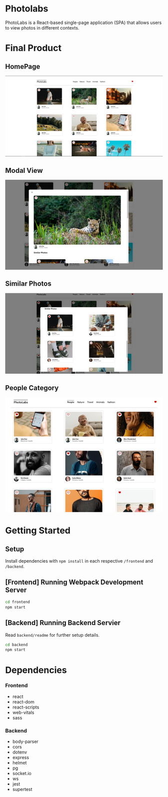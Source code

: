 # Photolabs
PhotoLabs is a React-based single-page application (SPA) that allows users to view photos in different contexts.

# Final Product
## HomePage
![Homepage](</frontend/docs/home_page.png>)
## Modal View
![Modal View](</frontend/docs/modal_view.png>)
## Similar Photos
![Similar Photo](</frontend/docs/similar_photo_view.png>)
## People Category
![People Category](</frontend/docs/people_topic.png>)
# Getting Started
## Setup

Install dependencies with `npm install` in each respective `/frontend` and `/backend`.

## [Frontend] Running Webpack Development Server

```sh
cd frontend
npm start
```

## [Backend] Running Backend Servier

Read `backend/readme` for further setup details.

```sh
cd backend
npm start
```
# Dependencies
### Frontend
- react
- react-dom
- react-scripts
- web-vitals
- sass

### Backend
- body-parser
- cors
- dotenv
- express
- helmet
- pg
- socket.io
- ws
- jest
- supertest